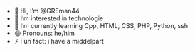 - 👋 Hi, I’m @GREman44
- 👀 I’m interested in technologie
- 🌱 I’m currently learning Cpp, HTML, CSS, PHP, Python, ssh
- 😄 Pronouns: he/him
- ⚡ Fun fact: i have a middelpart
